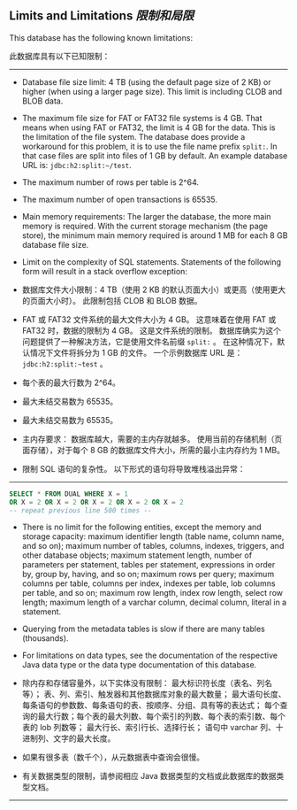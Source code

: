 ## Limits and Limitations *限制和局限*

This database has the following known limitations:


此数据库具有以下已知限制：

---

* Database file size limit: 4 TB (using the default page size of 2 KB) or higher (when using a larger page size).
  This limit is including CLOB and BLOB data.
* The maximum file size for FAT or FAT32 file systems is 4 GB.
  That means when using FAT or FAT32, the limit is 4 GB for the data.
  This is the limitation of the file system.
  The database does provide a workaround for this problem, it is to use the file name prefix `split:`.
  In that case files are split into files of 1 GB by default.
  An example database URL is: `jdbc:h2:split:~/test`.
* The maximum number of rows per table is 2^64.
* The maximum number of open transactions is 65535.
* Main memory requirements:
  The larger the database, the more main memory is required.
  With the current storage mechanism (the page store), the minimum main memory required is around 1 MB for each 8 GB database file size.
* Limit on the complexity of SQL statements.
  Statements of the following form will result in a stack overflow exception:


* 数据库文件大小限制：4 TB（使用 2 KB 的默认页面大小）或更高（使用更大的页面大小时）。
  此限制包括 CLOB 和 BLOB 数据。
* FAT 或 FAT32 文件系统的最大文件大小为 4 GB。
  这意味着在使用 FAT 或 FAT32 时，数据的限制为 4 GB。
  这是文件系统的限制。
  数据库确实为这个问题提供了一种解决方法，它是使用文件名前缀 `split:` 。
  在这种情况下，默认情况下文件将拆分为 1 GB 的文件。
  一个示例数据库 URL 是： `jdbc:h2:split:~test` 。
* 每个表的最大行数为 2^64。
* 最大未结交易数为 65535。
* 最大未结交易数为 65535。
* 主内存要求：
  数据库越大，需要的主内存就越多。
  使用当前的存储机制（页面存储），对于每个 8 GB 的数据库文件大小，所需的最小主内存约为 1 MB。
* 限制 SQL 语句的复杂性。
  以下形式的语句将导致堆栈溢出异常：
  
---

```sql
SELECT * FROM DUAL WHERE X = 1
OR X = 2 OR X = 2 OR X = 2 OR X = 2 OR X = 2
-- repeat previous line 500 times --
```

* There is no limit for the following entities, except the memory and storage capacity:
  maximum identifier length (table name, column name, and so on); 
  maximum number of tables, columns, indexes, triggers, and other database objects; 
  maximum statement length, number of parameters per statement, tables per statement, expressions in order by, group by, having, and so on; 
  maximum rows per query; maximum columns per table, columns per index, indexes per table, lob columns per table, and so on; 
  maximum row length, index row length, select row length; 
  maximum length of a varchar column, decimal column, literal in a statement.
* Querying from the metadata tables is slow if there are many tables (thousands).
* For limitations on data types, see the documentation of the respective Java data type or the data type documentation of this database. 


* 除内存和存储容量外，以下实体没有限制：
  最大标识符长度（表名、列名等）；
  表、列、索引、触发器和其他数据库对象的最大数量；
  最大语句长度、每条语句的参数数、每条语句的表、按顺序、分组、具有等的表达式；
  每个查询的最大行数；每个表的最大列数、每个索引的列数、每个表的索引数、每个表的 lob 列数等；
  最大行长、索引行长、选择行长；
  语句中 varchar 列、十进制列、文字的最大长度。
* 如果有很多表（数千个），从元数据表中查询会很慢。
* 有关数据类型的限制，请参阅相应 Java 数据类型的文档或此数据库的数据类型文档。

---
